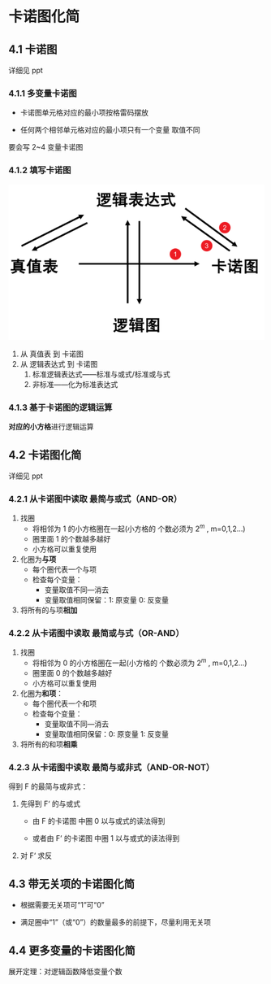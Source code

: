 # 卡诺图化简

## 4.1 卡诺图

详细见 ppt

### 4.1.1 多变量卡诺图

- 卡诺图单元格对应的最小项按格雷码摆放

- 任何两个相邻单元格对应的最小项只有一个变量 取值不同

要会写 2~4 变量卡诺图

### 4.1.2 填写卡诺图

![填写卡诺图](../_images/填写卡诺图.png)

1. 从 真值表 到 卡诺图
2. 从 逻辑表达式 到 卡诺图
   1. 标准逻辑表达式——标准与或式/标准或与式
   2. 非标准——化为标准表达式

### 4.1.3 基于卡诺图的逻辑运算

**对应的小方格**进行逻辑运算

## 4.2 卡诺图化简

详细见 ppt

### 4.2.1 从卡诺图中读取 最简与或式（AND-OR）

1. 找圈
   - 将相邻为 1 的小方格圈在一起(小方格的 个数必须为 $2^m$ , m=0,1,2…)
   - 圈里面 1 的个数越多越好
   - 小方格可以重复使用
2. 化圈为**与项**
   - 每个圈代表一个与项
   - 检查每个变量：
     - 变量取值不同—消去
     - 变量取值相同保留：1: 原变量  0: 反变量 
3. 将所有的与项**相加**

### 4.2.2 从卡诺图中读取 最简或与式（OR-AND）

1. 找圈
   - 将相邻为 0 的小方格圈在一起(小方格的 个数必须为 $2^m$ , m=0,1,2…)
   - 圈里面 0 的个数越多越好
   - 小方格可以重复使用
2. 化圈为**和项**：
   - 每个圈代表一个和项
   - 检查每个变量：
     - 变量取值不同—消去
     - 变量取值相同保留：0: 原变量  1: 反变量 
3. 将所有的和项**相乘**

### 4.2.3 从卡诺图中读取 最简与或非式（AND-OR-NOT）

得到 F 的最简与或非式：

1. 先得到 F‘ 的与或式

   - 由 F 的卡诺图 中圈 0 以与或式的读法得到

   - 或者由 F’ 的卡诺图 中圈 1 以与或式的读法得到

2. 对 F‘ 求反

## 4.3 带无关项的卡诺图化简

- 根据需要无关项可“1”可“0”

- 满足圈中“1”（或“0”）的数量最多的前提下，尽量利用无关项

## 4.4 更多变量的卡诺图化简

 展开定理：对逻辑函数降低变量个数
